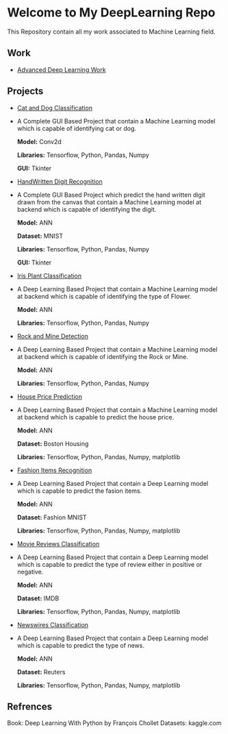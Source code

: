 # Welcome to My DeepLearning Repo

This Repository contain all my work associated to Machine Learning field.
## Work

 - [Advanced Deep Learning Work](https://github.com/Muhammad-Usama-07/DeepLearning-Work/tree/main/Advanced%20Deep%20Learning) 

## Projects 

 - [Cat and Dog Classification](https://github.com/Muhammad-Usama-07/DeepLearning-Work/tree/main/All_Projects/Cat_and_Dog_classification)
  - A Complete GUI Based Project that contain a Machine Learning model which is capable of identifying cat or dog.
    
    **Model:** Conv2d

    **Libraries:** Tensorflow, Python, Pandas, Numpy 
        
    **GUI:** Tkinter
 - [HandWritten Digit Recognition](https://github.com/Muhammad-Usama-07/DeepLearning-Work/tree/main/All_Projects/HandWrittrenDigitRecognitoin)
 
  - A Complete GUI Based Project which predict the hand written digit drawn from the canvas that contain a Machine Learning model at backend which is capable of identifying the digit.
    
    **Model:** ANN
    
    **Dataset:** MNIST

    **Libraries:** Tensorflow, Python, Pandas, Numpy 
        
    **GUI:** Tkinter
 - [Iris Plant Classification](https://github.com/Muhammad-Usama-07/DeepLearning-Work/tree/main/All_Projects/iris_plants_Classify)
 - A Deep Learning Based Project that contain a Machine Learning model at backend which is capable of identifying the type of Flower.
    
    **Model:** ANN

    **Libraries:** Tensorflow, Python, Pandas, Numpy
        
 - [Rock and Mine Detection](https://github.com/Muhammad-Usama-07/DeepLearning-Work/tree/main/All_Projects/Rock_and_Mine_prediction)
 - A Deep Learning Based Project that contain a Machine Learning model at backend which is capable of identifying the Rock or Mine.
    
    **Model:** ANN

    **Libraries:** Tensorflow, Python, Pandas, Numpy
    
 - [House Price Prediction](https://github.com/Muhammad-Usama-07/DeepLearning-Work/tree/main/All_Projects/HousePricePrediction)
 
 - A Deep Learning Based Project that contain a Machine Learning model at backend which is capable to predict the house price.
    
    **Model:** ANN
    
    **Dataset:** Boston Housing
    
    **Libraries:** Tensorflow, Python, Pandas, Numpy, matplotlib
    
 - [Fashion Items Recognition](https://github.com/Muhammad-Usama-07/DeepLearning-Work/tree/main/All_Projects/FashionItemsRecognition)

 - A Deep Learning Based Project that contain a Deep Learning model which is capable to predict the fasion items.
    
    **Model:** ANN
    
    **Dataset:** Fashion MNIST
    
    **Libraries:** Tensorflow, Python, Pandas, Numpy, matplotlib
    
 - [Movie Reviews Classification](https://github.com/Muhammad-Usama-07/DeepLearning-Work/tree/main/All_Projects/ClassifyingMovieReviews)
 - A Deep Learning Based Project that contain a Deep Learning model which is capable to predict the type of review either in positive or negative.
    
    **Model:** ANN
    
    **Dataset:** IMDB
    
    **Libraries:** Tensorflow, Python, Pandas, Numpy, matplotlib
 - [Newswires Classification](https://github.com/Muhammad-Usama-07/DeepLearning-Work/tree/main/All_Projects/Classifying_newswires)
 - A Deep Learning Based Project that contain a Deep Learning model which is capable to predict the type of news.
    
    **Model:** ANN
    
    **Dataset:** Reuters
    
    **Libraries:** Tensorflow, Python, Pandas, Numpy, matplotlib

## Refrences 
Book: Deep Learning With Python by François Chollet
Datasets: kaggle.com
